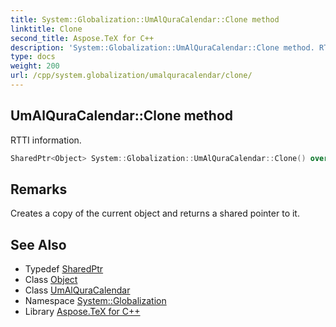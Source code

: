```yaml
---
title: System::Globalization::UmAlQuraCalendar::Clone method
linktitle: Clone
second_title: Aspose.TeX for C++
description: 'System::Globalization::UmAlQuraCalendar::Clone method. RTTI information in C++.'
type: docs
weight: 200
url: /cpp/system.globalization/umalquracalendar/clone/
---
```

## UmAlQuraCalendar::Clone method


RTTI information.

```cpp
SharedPtr<Object> System::Globalization::UmAlQuraCalendar::Clone() override
```

## Remarks


Creates a copy of the current object and returns a shared pointer to it. 
## See Also

* Typedef [SharedPtr](../../../system/sharedptr/)
* Class [Object](../../../system/object/)
* Class [UmAlQuraCalendar](../)
* Namespace [System::Globalization](../../)
* Library [Aspose.TeX for C++](../../../)
